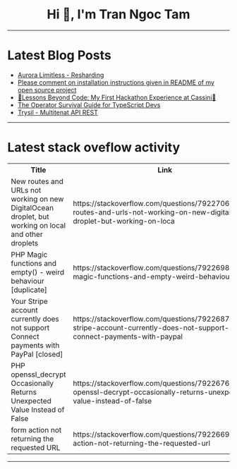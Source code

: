 <h1 align="center">Hi 👋, I'm Tran Ngoc Tam</h1>

---

# Latest Blog Posts 
<!-- BLOG-POST-LIST:START -->
- [Aurora Limitless - Resharding](https://dev.to/aws-heroes/aurora-limitless-resharding-39dl)
- [Please comment on installation instructions given in README of my open source project](https://dev.to/oitoit/please-comment-on-installation-instructions-given-in-readme-of-my-open-source-project-4cb8)
- [🚀Lessons Beyond Code: My First Hackathon Experience at Cassini📡](https://dev.to/adamgazdiev/lessons-beyond-code-my-first-hackathon-experience-at-cassini-2737)
- [The Operator Survival Guide for TypeScript Devs](https://dev.to/vladyusha/the-operator-survival-guide-for-typescript-devs-4e3o)
- [Trysil - Multitenat API REST](https://dev.to/davidlastrucci/multitenat-api-rest-1lgl)
<!-- BLOG-POST-LIST:END -->

---

# Latest stack oveflow activity
<table>
  <tr><th>Title</th><th>Link</th></tr>
  <!-- STACKOVERFLOW:START --><tr><td>New routes and URLs not working on new DigitalOcean droplet, but working on local and other droplets</td><td>https://stackoverflow.com/questions/79227069/new-routes-and-urls-not-working-on-new-digitalocean-droplet-but-working-on-loca</td></tr><tr><td>PHP Magic functions and empty&lpar;&rpar; - weird behaviour [duplicate]</td><td>https://stackoverflow.com/questions/79226984/php-magic-functions-and-empty-weird-behaviour</td></tr><tr><td>Your Stripe account currently does not support Connect payments with PayPal [closed]</td><td>https://stackoverflow.com/questions/79226877/your-stripe-account-currently-does-not-support-connect-payments-with-paypal</td></tr><tr><td>PHP openssl_decrypt Occasionally Returns Unexpected Value Instead of False</td><td>https://stackoverflow.com/questions/79226761/php-openssl-decrypt-occasionally-returns-unexpected-value-instead-of-false</td></tr><tr><td>form action not returning the requested URL</td><td>https://stackoverflow.com/questions/79226694/form-action-not-returning-the-requested-url</td></tr><!-- STACKOVERFLOW:END -->
</table>

---


